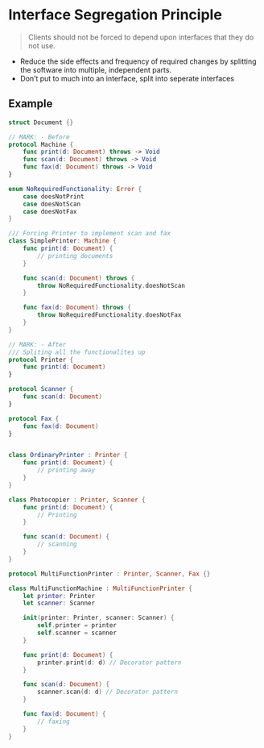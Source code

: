 
  # Interface Segregation Principle
  >Clients should not be forced to depend upon interfaces that they do not use.

- Reduce the side effects and frequency of required changes by splitting the software into multiple, independent parts.
- Don’t put to  much into an interface, split into seperate interfaces 

## Example
```swift
struct Document {}

// MARK: - Before
protocol Machine {
    func print(d: Document) throws -> Void
    func scan(d: Document) throws -> Void
    func fax(d: Document) throws -> Void
}

enum NoRequiredFunctionality: Error {
    case doesNotPrint
    case doesNotScan
    case doesNotFax
}

/// Forcing Printer to implement scan and fax
class SimplePrinter: Machine {
    func print(d: Document) {
        // printing documents
    }

    func scan(d: Document) throws {
        throw NoRequiredFunctionality.doesNotScan
    }

    func fax(d: Document) throws {
        throw NoRequiredFunctionality.doesNotFax
    }
}

// MARK: - After
/// Spliting all the functionalites up
protocol Printer {
    func print(d: Document)
}

protocol Scanner {
    func scan(d: Document)
}

protocol Fax {
    func fax(d: Document)
}


class OrdinaryPrinter : Printer {
    func print(d: Document) {
        // printing away
    }
}

class Photocopier : Printer, Scanner {
    func print(d: Document) {
        // Printing
    }

    func scan(d: Document) {
        // scanning
    }
}

protocol MultiFunctionPrinter : Printer, Scanner, Fax {}

class MultiFunctionMachine : MultiFunctionPrinter {
    let printer: Printer
    let scanner: Scanner

    init(printer: Printer, scanner: Scanner) {
        self.printer = printer
        self.scanner = scanner
    }

    func print(d: Document) {
        printer.print(d: d) // Decorator pattern
    }

    func scan(d: Document) {
        scanner.scan(d: d) // Decorator pattern
    }

    func fax(d: Document) {
        // faxing
    }
}
```
